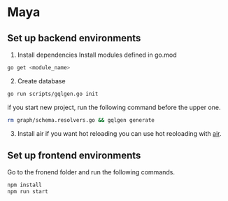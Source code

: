 # Maya


## Set up backend environments
1) Install dependencies
Install modules defined in go.mod
```bash
go get <module_name>
```

2) Create database
```bash
go run scripts/gqlgen.go init
```

if you start new project, run the following command before the upper one.
```bash
rm graph/schema.resolvers.go && gqlgen generate
```

3) Install air if you want hot reloading
you can use hot reoloading with [air](https://github.com/cosmtrek/air).

## Set up frontend environments
Go to the fronend folder and run the following commands.
```bash
npm install
npm run start
```